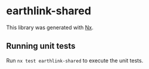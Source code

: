 # earthlink-shared

This library was generated with [Nx](https://nx.dev).

## Running unit tests

Run `nx test earthlink-shared` to execute the unit tests.
